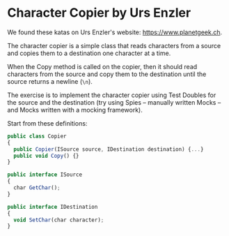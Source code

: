 # Character Copier by Urs Enzler

We found these katas on Urs Enzler's website: https://www.planetgeek.ch.

The character copier is a simple class that reads characters from a source and copies them to a destination one character at a time.

When the Copy method is called on the copier, then it should read characters from the source and copy them to the destination until the source returns a newline (`\n`).

The exercise is to implement the character copier using Test Doubles for the source and the destination (try using Spies – manually written Mocks – and Mocks written with a mocking framework).

Start from these definitions:

```ts
public class Copier
{
  public Copier(ISource source, IDestination destination) {...}
  public void Copy() {}
}

public interface ISource
{
  char GetChar();
}

public interface IDestination
{
  void SetChar(char character);
}
```
